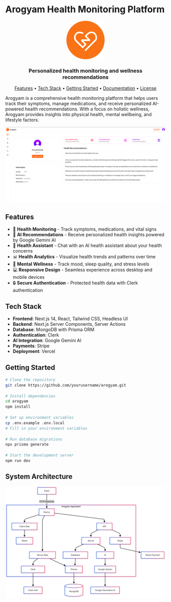 # Arogyam Health Monitoring Platform

<div align="center">
  <img src="public/icons/logo.svg" alt="Arogyam Logo" width="120" />
  <h3>Personalized health monitoring and wellness recommendations</h3>
</div>

<p align="center">
  <a href="#features">Features</a> •
  <a href="#tech-stack">Tech Stack</a> •
  <a href="#getting-started">Getting Started</a> •
  <a href="#documentation">Documentation</a> •
  <a href="#license">License</a>
</p>

Arogyam is a comprehensive health monitoring platform that helps users track their symptoms, manage medications, and receive personalized AI-powered health recommendations. With a focus on holistic wellness, Arogyam provides insights into physical health, mental wellbeing, and lifestyle factors.

![Dashboard Preview](/public/images/dashboard.png)

## Features

- 🏥 **Health Monitoring** - Track symptoms, medications, and vital signs
- 🤖 **AI Recommendations** - Receive personalized health insights powered by Google Gemini AI
- 💬 **Health Assistant** - Chat with an AI health assistant about your health concerns
- 📊 **Health Analytics** - Visualize health trends and patterns over time
- 🧠 **Mental Wellness** - Track mood, sleep quality, and stress levels
- 💻 **Responsive Design** - Seamless experience across desktop and mobile devices
- 🔒 **Secure Authentication** - Protected health data with Clerk authentication

## Tech Stack

- **Frontend**: Next.js 14, React, Tailwind CSS, Headless UI
- **Backend**: Next.js Server Components, Server Actions
- **Database**: MongoDB with Prisma ORM
- **Authentication**: Clerk
- **AI Integration**: Google Gemini AI
- **Payments**: Stripe
- **Deployment**: Vercel

## Getting Started

```bash
# Clone the repository
git clone https://github.com/yourusername/arogyam.git

# Install dependencies
cd arogyam
npm install

# Set up environment variables
cp .env.example .env.local
# Fill in your environment variables

# Run database migrations
npx prisma generate

# Start the development server
npm run dev

```

## System Architecture
![Architecture Preview](/public/diagrams/system-architecture.png)

